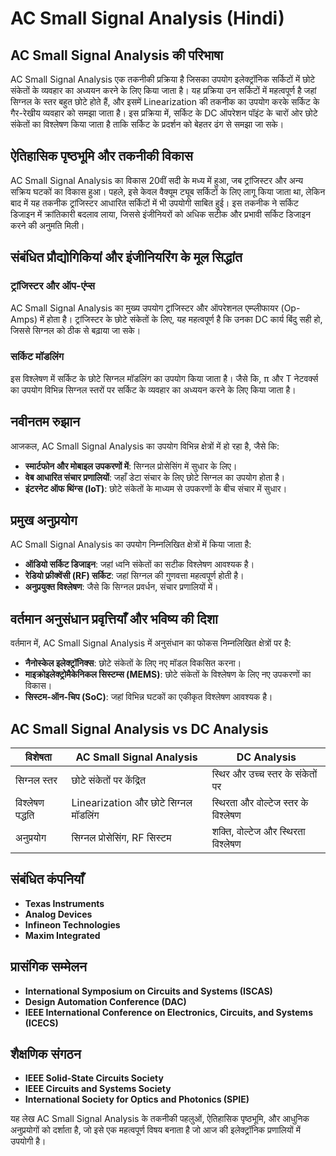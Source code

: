 # AC Small Signal Analysis (Hindi)

## AC Small Signal Analysis की परिभाषा

AC Small Signal Analysis एक तकनीकी प्रक्रिया है जिसका उपयोग इलेक्ट्रॉनिक सर्किटों में छोटे संकेतों के व्यवहार का अध्ययन करने के लिए किया जाता है। यह प्रक्रिया उन सर्किटों में महत्वपूर्ण है जहां सिग्नल के स्तर बहुत छोटे होते हैं, और इसमें Linearization की तकनीक का उपयोग करके सर्किट के गैर-रेखीय व्यवहार को समझा जाता है। इस प्रक्रिया में, सर्किट के DC ऑपरेशन पॉइंट के चारों ओर छोटे संकेतों का विश्लेषण किया जाता है ताकि सर्किट के प्रदर्शन को बेहतर ढंग से समझा जा सके।

## ऐतिहासिक पृष्ठभूमि और तकनीकी विकास

AC Small Signal Analysis का विकास 20वीं सदी के मध्य में हुआ, जब ट्रांजिस्टर और अन्य सक्रिय घटकों का विकास हुआ। पहले, इसे केवल वैक्यूम ट्यूब सर्किटों के लिए लागू किया जाता था, लेकिन बाद में यह तकनीक ट्रांजिस्टर आधारित सर्किटों में भी उपयोगी साबित हुई। इस तकनीक ने सर्किट डिजाइन में क्रांतिकारी बदलाव लाया, जिससे इंजीनियरों को अधिक सटीक और प्रभावी सर्किट डिजाइन करने की अनुमति मिली।

## संबंधित प्रौद्योगिकियां और इंजीनियरिंग के मूल सिद्धांत

### ट्रांजिस्टर और ऑप-एंप्स

AC Small Signal Analysis का मुख्य उपयोग ट्रांजिस्टर और ऑपरेशनल एम्प्लीफायर (Op-Amps) में होता है। ट्रांजिस्टर के छोटे संकेतों के लिए, यह महत्वपूर्ण है कि उनका DC कार्य बिंदु सही हो, जिससे सिग्नल को ठीक से बढ़ाया जा सके। 

### सर्किट मॉडलिंग

इस विश्लेषण में सर्किट के छोटे सिग्नल मॉडलिंग का उपयोग किया जाता है। जैसे कि, π और T नेटवर्क्स का उपयोग विभिन्न सिग्नल स्तरों पर सर्किट के व्यवहार का अध्ययन करने के लिए किया जाता है।

## नवीनतम रुझान

आजकल, AC Small Signal Analysis का उपयोग विभिन्न क्षेत्रों में हो रहा है, जैसे कि:

- **स्मार्टफोन और मोबाइल उपकरणों में**: सिग्नल प्रोसेसिंग में सुधार के लिए।
- **वेब आधारित संचार प्रणालियों**: जहाँ डेटा संचार के लिए छोटे सिग्नल का उपयोग होता है।
- **इंटरनेट ऑफ थिंग्स (IoT)**: छोटे संकेतों के माध्यम से उपकरणों के बीच संचार में सुधार।

## प्रमुख अनुप्रयोग

AC Small Signal Analysis का उपयोग निम्नलिखित क्षेत्रों में किया जाता है:

- **ऑडियो सर्किट डिजाइन**: जहां ध्वनि संकेतों का सटीक विश्लेषण आवश्यक है।
- **रेडियो फ्रीक्वेंसी (RF) सर्किट**: जहां सिग्नल की गुणवत्ता महत्वपूर्ण होती है।
- **अनुप्रयुक्त विश्लेषण**: जैसे कि सिग्नल प्रवर्धन, संचार प्रणालियों में।

## वर्तमान अनुसंधान प्रवृत्तियाँ और भविष्य की दिशा

वर्तमान में, AC Small Signal Analysis में अनुसंधान का फोकस निम्नलिखित क्षेत्रों पर है:

- **नैनोस्केल इलेक्ट्रॉनिक्स**: छोटे संकेतों के लिए नए मॉडल विकसित करना।
- **माइक्रोइलेक्ट्रोमैकेनिकल सिस्टम्स (MEMS)**: छोटे संकेतों के विश्लेषण के लिए नए उपकरणों का विकास।
- **सिस्टम-ऑन-चिप (SoC)**: जहां विभिन्न घटकों का एकीकृत विश्लेषण आवश्यक है।

## AC Small Signal Analysis vs DC Analysis

| विशेषता             | AC Small Signal Analysis                     | DC Analysis                             |
|--------------------|---------------------------------------------|----------------------------------------|
| सिग्नल स्तर        | छोटे संकेतों पर केंद्रित                    | स्थिर और उच्च स्तर के संकेतों पर      |
| विश्लेषण पद्धति     | Linearization और छोटे सिग्नल मॉडलिंग      | स्थिरता और वोल्टेज स्तर के विश्लेषण  |
| अनुप्रयोग           | सिग्नल प्रोसेसिंग, RF सिस्टम               | शक्ति, वोल्टेज और स्थिरता विश्लेषण   |

## संबंधित कंपनियाँ

- **Texas Instruments**
- **Analog Devices**
- **Infineon Technologies**
- **Maxim Integrated**

## प्रासंगिक सम्मेलन

- **International Symposium on Circuits and Systems (ISCAS)**
- **Design Automation Conference (DAC)**
- **IEEE International Conference on Electronics, Circuits, and Systems (ICECS)**

## शैक्षणिक संगठन

- **IEEE Solid-State Circuits Society**
- **IEEE Circuits and Systems Society**
- **International Society for Optics and Photonics (SPIE)**

यह लेख AC Small Signal Analysis के तकनीकी पहलुओं, ऐतिहासिक पृष्ठभूमि, और आधुनिक अनुप्रयोगों को दर्शाता है, जो इसे एक महत्वपूर्ण विषय बनाता है जो आज की इलेक्ट्रॉनिक प्रणालियों में उपयोगी है।